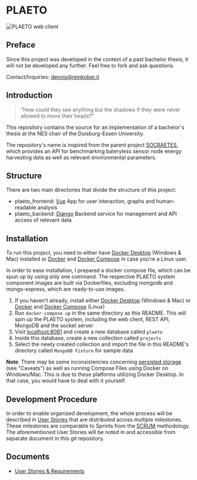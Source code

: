 # PLAETO
![PLAETO web client](https://git.reinkober.it/crunch/PLAETO/raw/branch/master/plaeto.png)
## Preface
Since this project was developed in the context of a past bachelor thesis, it will not be developed any further. Feel free to fork and ask questions. 

Contact/Inquiries: [dennis@reinkober.it](mailto:dennis@reinkober.it)
## Introduction
> “How could they see anything but the shadows if they were never allowed to move their heads?”

This repository contains the source for an implementation of a bachelor's thesis at the NES chair of the Duisburg-Essen University.

The repository's name is inspired from the parent project [SOCRAETES](https://github.com/SepehrMosavat/SOCRAETES), which provides an API for benchmarking bateryless sensor node energy harvesting data as well as relevant environmental parameters.

## Structure
There are two main directories that divide the structure of this project:

- plaeto_frontend: [Vue](https://vuejs.org/) App for user interaction, graphs and human-readable analysis
- plaeto_backend: [Django](https://www.djangoproject.com/) Backend service for management and API access of relevant data

## Installation
To run this project, you need to either have [Docker Desktop](https://docs.docker.com/get-started/) (Windows & Mac) installed or [Docker](https://docs.docker.com/get-started/) and [Docker Compose](https://docs.docker.com/compose/install/) in case you're a Linux user.

In order to ease installation, I prepared a docker compose file, which can be spun up by using only one command. The respective PLAETO system component images are built via Dockerfiles, excluding mongodb and mongo-express, which are ready-to-use images.

1. If you haven't already, install either [Docker Desktop](https://docs.docker.com/get-started/) (Windows & Mac) or [Docker](https://docs.docker.com/get-started/) and [Docker Compose](https://docs.docker.com/compose/install/) (Linux)
2. Run `docker-compose up` in the same directory as this README. This will spin up the PLAETO system, including the web client, REST API, MongoDB and the socket server
3. Visit [localhost:8081](http://localhost:8081/) and create a new database called `plaeto`
4. Inside this database, create a new collection called `projects`
5. Select the newly created collection and import the file in this README's directory called `MongoDB Fixture` for sample data


**Note**: There may be some inconsistencies concerning [persisted storage](https://hub.docker.com/_/mongo) (see "Caveats") as well as running Compose Files using Docker on Windows/Mac. This is due to these platforms utilizing Docker Desktop. In that case, you would have to deal with it yourself.


## Development Procedure
In order to enable organized development, the whole process will be described in [User Stories](https://www.atlassian.com/agile/project-management/user-stories) that are distributed across multiple milestones. These milestones are comparable to Sprints from the [SCRUM](https://www.scrum.org/resources/what-is-scrum/) methodology. The aforementioned User Stories will be noted in and accessible from separate document in this git repository. 

## Documents

- [User Stories & Requirements](user_stories.md)